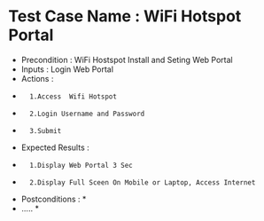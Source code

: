 # Test Case Name : WiFi Hotspot Portal #
* Precondition : WiFi Hostspot Install and Seting Web Portal 
* Inputs :  Login Web Portal
* Actions :  
*       1.Access  Wifi Hotspot
*       2.Login Username and Password
*       3.Submit
* Expected Results :  
*       1.Display Web Portal 3 Sec 
*       2.Display Full Sceen On Mobile or Laptop, Access Internet 
* Postconditions : *
* ..... *
